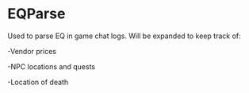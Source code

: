 # EQParse

Used to parse EQ in game chat logs. Will be expanded to keep track of:

-Vendor prices

-NPC locations and quests

-Location of death